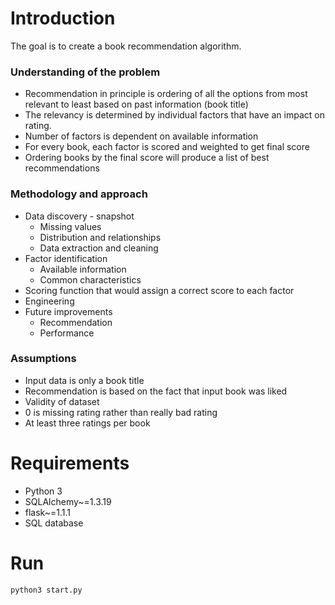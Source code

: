 
# Introduction
The goal is to create a book recommendation algorithm.

### Understanding of the problem
- Recommendation in principle is ordering of all the options from most relevant to least based on past information (book title)
- The relevancy is determined by individual factors that have an impact on rating. 
- Number of factors is dependent on available information 
- For every book, each factor is scored and weighted to get final score
- Ordering books by the final score will produce a list of best recommendations

### Methodology and approach
- Data discovery - snapshot
  - Missing values
  - Distribution and relationships
  - Data extraction and cleaning
- Factor identification
  - Available information
  - Common characteristics
- Scoring function that would assign a correct score to each factor
- Engineering
- Future improvements
  - Recommendation
  - Performance
    
### Assumptions
- Input data is only a book title 
- Recommendation is based on the fact that input book was liked
- Validity of dataset
- 0 is missing rating rather than really bad rating
- At least three ratings per book

# Requirements
- Python 3
- SQLAlchemy~=1.3.19
- flask~=1.1.1
- SQL database

# Run
```bash
python3 start.py
```